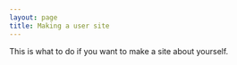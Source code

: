```yaml
---
layout: page
title: Making a user site
---
```


This is what to do if you want to make a site about yourself.
